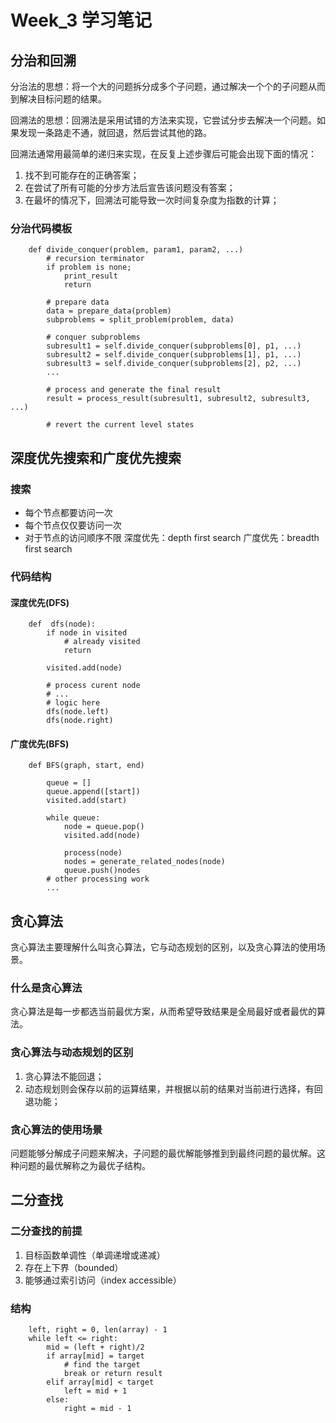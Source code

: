 # Week_3 学习笔记

## 分治和回溯
分治法的思想：将一个大的问题拆分成多个子问题，通过解决一个个的子问题从而到解决目标问题的结果。  

回溯法的思想：回溯法是采用试错的方法来实现，它尝试分步去解决一个问题。如果发现一条路走不通，就回退，然后尝试其他的路。  

回溯法通常用最简单的递归来实现，在反复上述步骤后可能会出现下面的情况：
1. 找不到可能存在的正确答案；
2. 在尝试了所有可能的分步方法后宣告该问题没有答案；
3. 在最坏的情况下，回溯法可能导致一次时间复杂度为指数的计算；


### 分治代码模板
        
        def divide_conquer(problem, param1, param2, ...)
            # recursion terminator
            if problem is none;
                print_result
                return
            
            # prepare data
            data = prepare_data(problem)
            subproblems = split_problem(problem, data)
            
            # conquer subproblems
            subresult1 = self.divide_conquer(subproblems[0], p1, ...)
            subresult2 = self.divide_conquer(subproblems[1], p1, ...)
            subresult3 = self.divide_conquer(subproblems[2], p2, ...)
            ...
            
            # process and generate the final result
            result = process_result(subresult1, subresult2, subresult3, ...)
            
            # revert the current level states

## 深度优先搜索和广度优先搜索

### 搜索
- 每个节点都要访问一次
- 每个节点仅仅要访问一次
- 对于节点的访问顺序不限
深度优先：depth first search
广度优先：breadth first search

### 代码结构
#### 深度优先(DFS)
        
        def  dfs(node):
            if node in visited
                # already visited 
                return
             
            visited.add(node)
            
            # process curent node
            # ...
            # logic here
            dfs(node.left)
            dfs(node.right)
            
#### 广度优先(BFS)
        
        def BFS(graph, start, end)
        
            queue = []
            queue.append([start])
            visited.add(start)
            
            while queue:
                node = queue.pop()
                visited.add(node)
                
                process(node)
                nodes = generate_related_nodes(node)
                queue.push()nodes
            # other processing work
            ...
## 贪心算法
贪心算法主要理解什么叫贪心算法，它与动态规划的区别，以及贪心算法的使用场景。

### 什么是贪心算法
贪心算法是每一步都选当前最优方案，从而希望导致结果是全局最好或者最优的算法。

### 贪心算法与动态规划的区别
1. 贪心算法不能回退；
2. 动态规划则会保存以前的运算结果，并根据以前的结果对当前进行选择，有回退功能；

### 贪心算法的使用场景
问题能够分解成子问题来解决，子问题的最优解能够推到到最终问题的最优解。这种问题的最优解称之为最优子结构。


## 二分查找

### 二分查找的前提
1. 目标函数单调性（单调递增或递减） 
2. 存在上下界（bounded）
3. 能够通过索引访问（index accessible）

### 结构
        
        left, right = 0, len(array) - 1
        while left <= right:
            mid = (left + right)/2
            if array[mid] = target
                # find the target 
                break or return result
            elif array[mid] < target
                left = mid + 1
            else:
                right = mid - 1
            
            